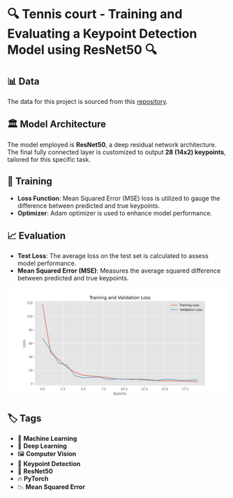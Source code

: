 # 🔍 Tennis court - Training and Evaluating a Keypoint Detection Model using ResNet50 🔍

## 📊 Data
The data for this project is sourced from this [repository](https://github.com/yastrebksv/TennisCourtDetector).

## 🏛️ Model Architecture
The model employed is **ResNet50**, a deep residual network architecture. The final fully connected layer is customized to output **28 (14x2) keypoints**, tailored for this specific task.

## 🚀 Training

- **Loss Function**: Mean Squared Error (MSE) loss is utilized to gauge the difference between predicted and true keypoints.
- **Optimizer**: Adam optimizer is used to enhance model performance.

## 📈 Evaluation

- **Test Loss**: The average loss on the test set is calculated to assess model performance.
- **Mean Squared Error (MSE)**: Measures the average squared difference between predicted and true keypoints.

![History](./images/History.jpg)

## 🏷️ Tags
- 🤖 **Machine Learning**
- 🌟 **Deep Learning**
- 🖼️ **Computer Vision**
- 📍 **Keypoint Detection**
- 🧠 **ResNet50**
- 🔥 **PyTorch**
- 📉 **Mean Squared Error**

